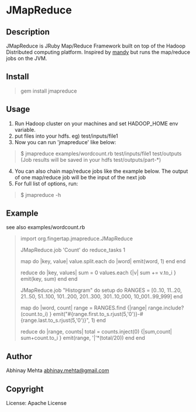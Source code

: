 JMapReduce
==========

Description
-----------

JMapReduce is JRuby Map/Reduce Framework built on top of the Hadoop Distributed computing platform.
Inspired by [mandy](http://github.com/forward/mandy "Mandy") but runs the map/reduce jobs on the JVM.

Install
-------

> gem install jmapreduce

Usage
-----

1. Run Hadoop cluster on your machines and set HADOOP_HOME env variable.
2. put files into your hdfs. eg) test/inputs/file1
3. Now you can run 'jmapreduce' like below:
> $ jmapreduce examples/wordcount.rb test/inputs/file1 test/outputs
(Job results will be saved in your hdfs test/outputs/part-*)
4. You can also chain map/reduce jobs like the example below. The output of one map/reduce job will be the input of the next job
5. For full list of options, run:
> $ jmapreduce -h

Example 
-------
see also examples/wordcount.rb

> import org.fingertap.jmapreduce.JMapReduce
> 
> JMapReduce.job 'Count' do
>   reduce_tasks 1
>   
>   map do |key, value|
>     value.split.each do |word|
>       emit(word, 1)
>     end
>   end
>   
>   reduce do |key, values|
>     sum = 0
>     values.each {|v| sum += v.to_i }
>     emit(key, sum)
>   end
> end
> 
> JMapReduce.job "Histogram" do
>   setup do
>     RANGES = [0..10, 11..20, 21..50, 51..100, 101..200, 201..300, 301..10_000, 10_001..99_999]
>   end
>   
>   map do |word, count|
>     range = RANGES.find {|range| range.include?(count.to_i) }
>     emit("#{range.first.to_s.rjust(5,'0')}-#{range.last.to_s.rjust(5,'0')}", 1)
>   end
> 
>   reduce do |range, counts|
>     total = counts.inject(0) {|sum,count| sum+count.to_i }
>     emit(range, '|'*(total/20))
>   end
> end

Author
-------

Abhinay Mehta <abhinay.mehta@gmail.com>

Copyright
---------

License: Apache License